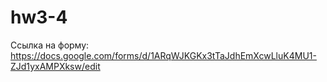 # hw3-4
Ссылка на форму: https://docs.google.com/forms/d/1ARqWJKGKx3tTaJdhEmXcwLluK4MU1-ZJd1yxAMPXksw/edit
